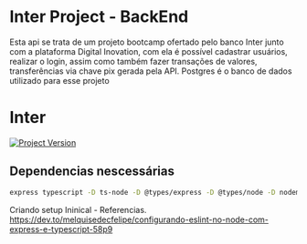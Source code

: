 # Inter Project - BackEnd

Esta api se trata de um projeto bootcamp ofertado pelo banco Inter junto com a plataforma Digital Inovation, com ela é possível cadastrar usuários, realizar o login, assim como também fazer transações de valores, transferências via chave pix gerada pela API. Postgres é o banco de dados utilizado para esse projeto

# Inter

[![Project Version][version-image]][version-url]

## Dependencias nescessárias

```sh
express typescript -D ts-node -D @types/express -D @types/node -D nodemon -D
```

Criando setup Ininical - Referencias.
<https://dev.to/melquisedecfelipe/configurando-eslint-no-node-com-express-e-typescript-58p9>

[version-image]: https://img.shields.io/badge/Version-1.0.0-brightgreen?style=for-the-badge&logo=appveyor
[version-url]: https://img.shields.io/badge/version-1.0.0-green
